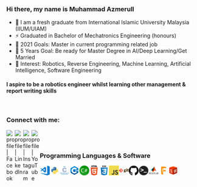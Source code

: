 ### Hi there, my name is Muhammad Azmerull

- 🔭 I am a fresh graduate from International Islamic University Malaysia (IIUM/UIAM)
- ⚡ Graduated in Bachelor of Mechatronics Engineering (honours)
- 🥅 2021 Goals: Master in current programming related job
- 🥅 5 Years Goal: Be ready for Master Degree in AI/Deep Learning/Get Married
- 🌱 Interest: Robotics, Reverse Engineering, Machine Learning, Artificial Intelligence, Software Engineering

#### I aspire to be a robotics engineer whilst learning other management & report writing skills
<br />

### Connect with me:

[<img align="left" alt="profile | Facebook" width="22px" src="https://cdn.jsdelivr.net/npm/simple-icons@v3/icons/facebook.svg" />][facebook]
[<img align="left" alt="profile | LinkedIn" width="22px" src="https://cdn.jsdelivr.net/npm/simple-icons@v3/icons/linkedin.svg" />][linkedin]
[<img align="left" alt="profile | Instagram" width="22px" src="https://cdn.jsdelivr.net/npm/simple-icons@v3/icons/instagram.svg" />][instagram]
[<img align="left" alt="profile | YouTube" width="22px" src="https://cdn.jsdelivr.net/npm/simple-icons@v3/icons/youtube.svg" />][youtube]

<br />
<br />

### Programming Languages & Software

<img align="left" alt="Visual Studio Code" width="26px" src="https://raw.githubusercontent.com/github/explore/80688e429a7d4ef2fca1e82350fe8e3517d3494d/topics/visual-studio-code/visual-studio-code.png" />
<img align="left" alt="Python" width="26px" src="https://raw.githubusercontent.com/github/explore/80688e429a7d4ef2fca1e82350fe8e3517d3494d/topics/python/python.png" />
<img align="left" alt="C" width="26px" src="https://raw.githubusercontent.com/github/explore/80688e429a7d4ef2fca1e82350fe8e3517d3494d/topics/c/c.png" />
<img align="left" alt="cPlus" width="26px" src="https://github.com/Azmerull/Azmerull/blob/master/icons/c%2B%2B.png" />
<img align="left" alt="cSharp" width="26px" src="https://raw.githubusercontent.com/github/explore/80688e429a7d4ef2fca1e82350fe8e3517d3494d/topics/csharp/csharp.png" />
<img align="left" alt="HTML5" width="26px" src="https://raw.githubusercontent.com/github/explore/80688e429a7d4ef2fca1e82350fe8e3517d3494d/topics/html/html.png" />
<img align="left" alt="CSS3" width="26px" src="https://raw.githubusercontent.com/github/explore/80688e429a7d4ef2fca1e82350fe8e3517d3494d/topics/css/css.png" />
<img align="left" alt="JavaScript" width="26px" src="https://raw.githubusercontent.com/github/explore/80688e429a7d4ef2fca1e82350fe8e3517d3494d/topics/javascript/javascript.png" />
<img align="left" alt="Git" width="26px" src="https://raw.githubusercontent.com/github/explore/80688e429a7d4ef2fca1e82350fe8e3517d3494d/topics/git/git.png" />
<img align="left" alt="GitHub" width="26px" src="https://raw.githubusercontent.com/github/explore/78df643247d429f6cc873026c0622819ad797942/topics/github/github.png" />
<img align="left" alt="Terminal" width="26px" src="https://raw.githubusercontent.com/github/explore/80688e429a7d4ef2fca1e82350fe8e3517d3494d/topics/terminal/terminal.png" />
<img align="left" alt="matlab" width="26px" src="https://raw.githubusercontent.com/github/explore/80688e429a7d4ef2fca1e82350fe8e3517d3494d/topics/matlab/matlab.png" />
<img align="left" alt="fusion360" width="26px" src="https://github.com/Azmerull/Azmerull/blob/master/icons/fusion360.png" />
<img align="left" alt="solidwork" width="26px" src="https://github.com/Azmerull/Azmerull/blob/master/icons/solidwork.png" />

<br />
<br />

[facebook]: https://www.facebook.com/azmerull.azmi/
[instagram]: https://instagram.com/az_mieyo
[linkedin]: https://linkedin.com/in/azmerull-azmi
[youtube]: https://youtube.com/
